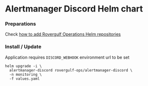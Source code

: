 # Alertmanager Discord Helm chart

### Preparations
Check [how to add Rovergulf Operations Helm repositories](../../README.md)

### Install / Update

Application requires `DISCORD_WEBHOOK` environment url to be set

```shell
helm upgrade -i \
  alertmanager-discord rovergulf-ops/alertmanager-discord \
  -n monitoring \
  -f values.yaml
```
